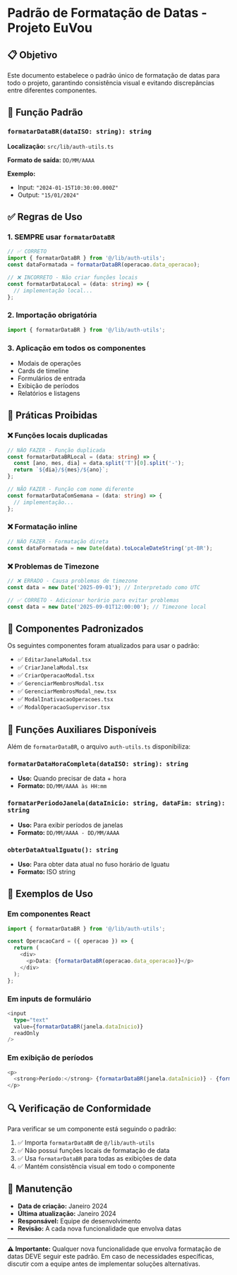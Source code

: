 # Padrão de Formatação de Datas - Projeto EuVou

## 📋 Objetivo
Este documento estabelece o padrão único de formatação de datas para todo o projeto, garantindo consistência visual e evitando discrepâncias entre diferentes componentes.

## 🎯 Função Padrão

### `formatarDataBR(dataISO: string): string`

**Localização:** `src/lib/auth-utils.ts`

**Formato de saída:** `DD/MM/AAAA`

**Exemplo:**
- Input: `"2024-01-15T10:30:00.000Z"`
- Output: `"15/01/2024"`

## ✅ Regras de Uso

### 1. **SEMPRE usar `formatarDataBR`**
```typescript
// ✅ CORRETO
import { formatarDataBR } from '@/lib/auth-utils';
const dataFormatada = formatarDataBR(operacao.data_operacao);

// ❌ INCORRETO - Não criar funções locais
const formatarDataLocal = (data: string) => {
  // implementação local...
};
```

### 2. **Importação obrigatória**
```typescript
import { formatarDataBR } from '@/lib/auth-utils';
```

### 3. **Aplicação em todos os componentes**
- Modais de operações
- Cards de timeline
- Formulários de entrada
- Exibição de períodos
- Relatórios e listagens

## 🚫 Práticas Proibidas

### ❌ Funções locais duplicadas
```typescript
// NÃO FAZER - Função duplicada
const formatarDataBRLocal = (data: string) => {
  const [ano, mes, dia] = data.split('T')[0].split('-');
  return `${dia}/${mes}/${ano}`;
};

// NÃO FAZER - Função com nome diferente
const formatarDataComSemana = (data: string) => {
  // implementação...
};
```

### ❌ Formatação inline
```typescript
// NÃO FAZER - Formatação direta
const dataFormatada = new Date(data).toLocaleDateString('pt-BR');
```

### ❌ Problemas de Timezone
```typescript
// ❌ ERRADO - Causa problemas de timezone
const data = new Date('2025-09-01'); // Interpretado como UTC

// ✅ CORRETO - Adicionar horário para evitar problemas
const data = new Date('2025-09-01T12:00:00'); // Timezone local
```

## 📁 Componentes Padronizados

Os seguintes componentes foram atualizados para usar o padrão:

- ✅ `EditarJanelaModal.tsx`
- ✅ `CriarJanelaModal.tsx`
- ✅ `CriarOperacaoModal.tsx`
- ✅ `GerenciarMembrosModal.tsx`
- ✅ `GerenciarMembrosModal_new.tsx`
- ✅ `ModalInativacaoOperacoes.tsx`
- ✅ `ModalOperacaoSupervisor.tsx`

## 🔧 Funções Auxiliares Disponíveis

Além de `formatarDataBR`, o arquivo `auth-utils.ts` disponibiliza:

### `formatarDataHoraCompleta(dataISO: string): string`
- **Uso:** Quando precisar de data + hora
- **Formato:** `DD/MM/AAAA às HH:mm`

### `formatarPeriodoJanela(dataInicio: string, dataFim: string): string`
- **Uso:** Para exibir períodos de janelas
- **Formato:** `DD/MM/AAAA - DD/MM/AAAA`

### `obterDataAtualIguatu(): string`
- **Uso:** Para obter data atual no fuso horário de Iguatu
- **Formato:** ISO string

## 🎨 Exemplos de Uso

### Em componentes React
```typescript
import { formatarDataBR } from '@/lib/auth-utils';

const OperacaoCard = ({ operacao }) => {
  return (
    <div>
      <p>Data: {formatarDataBR(operacao.data_operacao)}</p>
    </div>
  );
};
```

### Em inputs de formulário
```typescript
<input 
  type="text" 
  value={formatarDataBR(janela.dataInicio)} 
  readOnly 
/>
```

### Em exibição de períodos
```typescript
<p>
  <strong>Período:</strong> {formatarDataBR(janela.dataInicio)} - {formatarDataBR(janela.dataFim)}
</p>
```

## 🔍 Verificação de Conformidade

Para verificar se um componente está seguindo o padrão:

1. ✅ Importa `formatarDataBR` de `@/lib/auth-utils`
2. ✅ Não possui funções locais de formatação de data
3. ✅ Usa `formatarDataBR` para todas as exibições de data
4. ✅ Mantém consistência visual em todo o componente

## 📝 Manutenção

- **Data de criação:** Janeiro 2024
- **Última atualização:** Janeiro 2024
- **Responsável:** Equipe de desenvolvimento
- **Revisão:** A cada nova funcionalidade que envolva datas

---

**⚠️ Importante:** Qualquer nova funcionalidade que envolva formatação de datas DEVE seguir este padrão. Em caso de necessidades específicas, discutir com a equipe antes de implementar soluções alternativas.